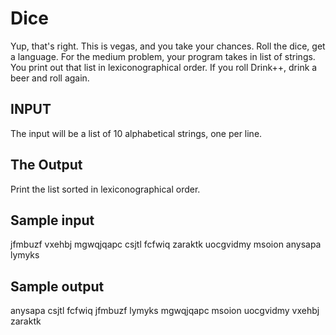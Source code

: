 <!-- RATING: Medium -->
<!-- NAME: Dice -->
<!-- GENERATOR: generate.pl -->
# Dice

Yup, that's right. This is vegas, and you take your chances. Roll the dice, get a language. For the medium problem, your program takes in list of strings. You print out that list in lexiconographical order. If you roll Drink++, drink a beer and roll again.


## INPUT
The input will be a list of 10 alphabetical strings, one per line.

## The Output
Print the list sorted in lexiconographical order.

## Sample input
jfmbuzf
vxehbj
mgwqjqapc
csjtl
fcfwiq
zaraktk
uocgvidmy
msoion
anysapa
lymyks


## Sample output
anysapa
csjtl
fcfwiq
jfmbuzf
lymyks
mgwqjqapc
msoion
uocgvidmy
vxehbj
zaraktk

